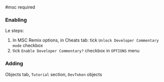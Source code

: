 #msc required
### Enabling
Le steps:
1. In MSC Remix options, in Cheats tab: tick `Unlock Developer Commentary mode` checkbox  
2. tick `Enable Developer Commentary?` checkbox in `OPTIONS` menu

### Adding
Objects tab, `Tutorial` section, `DevToken` objects
